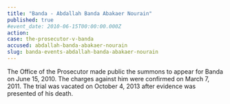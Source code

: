 ```yaml
---
title: "Banda - Abdallah Banda Abakaer Nourain"
published: true
#event_date: 2010-06-15T00:00:00.000Z
action:
case: the-prosecutor-v-banda
accused: abdallah-banda-abakaer-nourain
slug: banda-events-abdallah-banda-abakaer-nourain
---
```


The Office of the Prosecutor made public the summons to appear for Banda on June 15, 2010. The charges against him were confirmed on March 7, 2011. The trial was vacated on October 4, 2013 after evidence was presented of his death.
